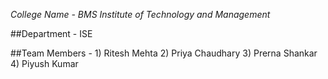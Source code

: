 *College Name - BMS Institute of Technology and Management*


##Department - ISE


##Team Members - 1) Ritesh Mehta
                 2) Priya Chaudhary
                 3) Prerna Shankar
                 4) Piyush Kumar
               
